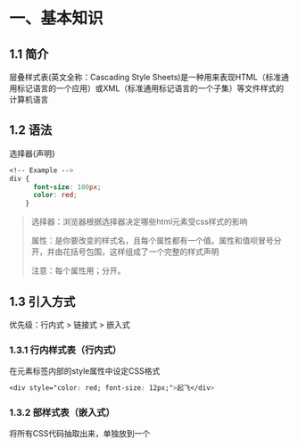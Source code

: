 # 一、基本知识

## 1.1 简介

层叠样式表(英文全称：Cascading Style Sheets)是一种用来表现HTML（标准通用标记语言的一个应用）或XML（标准通用标记语言的一个子集）等文件样式的计算机语言

## 1.2 语法

选择器{声明}

```css
<!-- Example -->
div {
      font-size: 100px;
      color: red;
    }
```

> 选择器：浏览器根据选择器决定哪些html元素受css样式的影响
>
> 属性：是你要改变的样式名，且每个属性都有一个值。属性和值呗冒号分开，并由花括号包围，这样组成了一个完整的样式声明
>
> 注意：每个属性用；分开。

## 1.3 引入方式

优先级：行内式 > 链接式 > 嵌入式

### 1.3.1 行内样式表（行内式）

在元素标签内部的style属性中设定CSS格式

```css
<div style="color: red; font-size: 12px;">起飞</div>
```

### 1.3.2 部样式表（嵌入式）

将所有CSS代码抽取出来，单独放到一个<style>标签中 

```css
<style>
div {
    border: 2px solid green;
    font-size: 100px;
    color: green;
}
</style>
```

### 1.3.3 外部样式表（链接式）

样式单独写到CSS文件中，把文件引入到HTML页面中使用

建立步驟

1. 新建一个后缀名为.css样式的文件，把CSS代码放入其中
2. 用\<link>标签引入文件

```css
<link rel="stylesheet" href="css文件路径">
```

## 1.4 Emmet语法

### 1.4.1 快速生成HTML语法

-  生成标签：写标签名，按tab
- 生成多个相同标签：标签名*num，按tab
- 生成父子级标签：用>，如ul>li
- 生成兄弟级标签：用+，如div+p